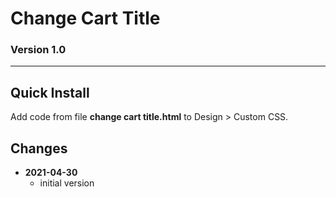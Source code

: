 # Change Cart Title

### Version 1.0

---

## Quick Install

Add code from file **change cart title.html** to Design > Custom CSS.

## Changes

<ul>
  <!-- li>
    <strong>
      2021-04-30
      </strong>
    <ul>
      <li>
        fixed issue with code not changing language for mobile button
        </li>
      <li>
        bumped version to v0.1d1
        </li>
      </ul>
    <br>
    </li -->
  <li>
    <strong>
      2021-04-30
      </strong>
    <ul>
      <li>
        initial version
        </li>
      </ul>
    </li>
  </ul>
